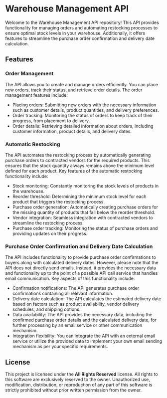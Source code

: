 # Warehouse Management API

Welcome to the Warehouse Management API repository! This API provides functionality for managing orders and automating restocking processes to ensure optimal stock levels in your warehouse. Additionally, it offers features to streamline the purchase order confirmation and delivery date calculation.

## Features

### Order Management

The API allows you to create and manage orders efficiently. You can place new orders, track their status, and retrieve order details. The order management features include:

- Placing orders: Submitting new orders with the necessary information such as customer details, product quantities, and delivery preferences.
- Order tracking: Monitoring the status of orders to keep track of their progress, from placement to delivery.
- Order details: Retrieving detailed information about orders, including customer information, product details, and delivery dates.

### Automatic Restocking

The API automates the restocking process by automatically generating purchase orders to contracted vendors for the required products. This ensures that the stock quantity always remains above the minimum level defined for each product. Key features of the automatic restocking functionality include:

- Stock monitoring: Constantly monitoring the stock levels of products in the warehouse.
- Reorder threshold: Determining the minimum stock level for each product that triggers the restocking process.
- Purchase order generation: Automatically creating purchase orders for the missing quantity of products that fall below the reorder threshold.
- Vendor integration: Seamless integration with contracted vendors to streamline the restocking process.
- Purchase order tracking: Monitoring the status of purchase orders and providing updates on their progress.

### Purchase Order Confirmation and Delivery Date Calculation

The API includes functionality to provide purchase order confirmations to buyers along with calculated delivery dates. However, please note that the API does not directly send emails. Instead, it provides the necessary data and functionality up to the point of a possible API call service that handles email communication. Key aspects of this functionality include:

- Confirmation notifications: The API generates purchase order confirmations containing all relevant information.
- Delivery date calculation: The API calculates the estimated delivery date based on factors such as product availability, vendor delivery schedules, and shipping options.
- Data availability: The API provides the necessary data, including the confirmed purchase order details and the calculated delivery date, for further processing by an email service or other communication mechanism.
- Integration flexibility: You can integrate the API with an external email service or utilize the provided data to implement your own email sending mechanism as per your specific requirements.


## License

This project is licensed under the **All Rights Reserved** license. All rights to this software are exclusively reserved to the owner. Unauthorized use, modification, distribution, or reproduction of any part of this software is strictly prohibited without prior written permission from the owner.
